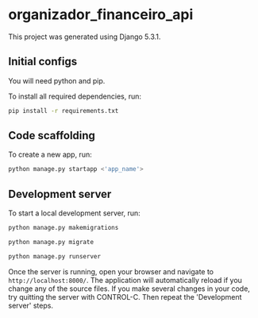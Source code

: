 # organizador_financeiro_api

This project was generated using Django 5.3.1.

## Initial configs

You will need python and pip.

To install all required dependencies, run:

```bash
pip install -r requirements.txt
```

## Code scaffolding

To create a new app, run:

```bash
python manage.py startapp <'app_name'>
```

## Development server

To start a local development server, run:

```bash
python manage.py makemigrations
```
```bash
python manage.py migrate
```
```bash
python manage.py runserver
```

Once the server is running, open your browser and navigate to `http://localhost:8000/`. The application will automatically reload if you change any of the source files.
If you make several changes in your code, try quitting the server with CONTROL-C. Then repeat the 'Development server' steps.

